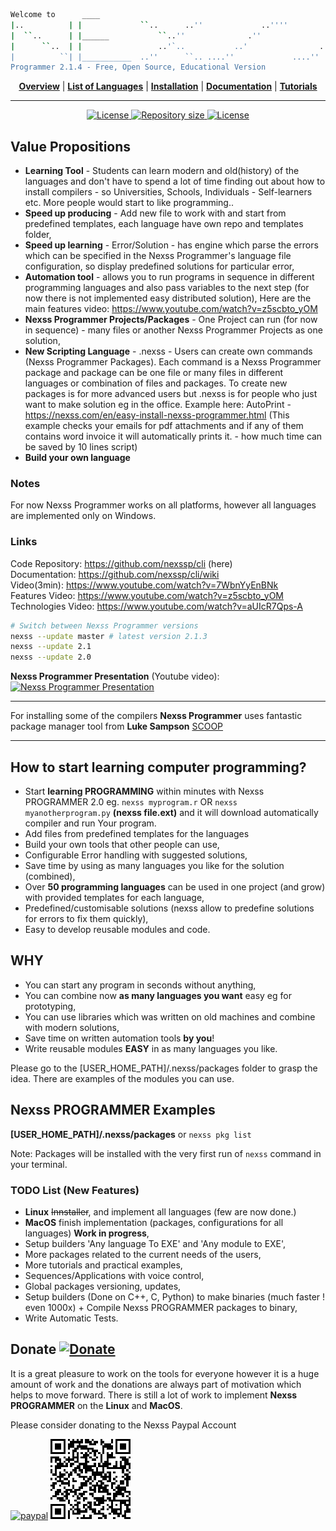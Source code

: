 ```sh
Welcome to      ____
|..          | |             ``..      ..''             ..''''             ..''''
|  ``..      | |______           ``..''              .''                .''
|      ``..  | |                 ..'`..           ..'                ..'
|          ``| |___________  ..''      ``.. ....''             ....''
Programmer 2.1.4 - Free, Open Source, Educational Version
```

<p align="center">
<b><a href="https://github.com/nexssp/cli/wiki/Concept-Overview">Overview</a></b> |
<b><a href="https://github.com/nexssp/cli/wiki/Nexss-Programmer-Programming-Languages">List of Languages</a></b> |
<b><a href="https://github.com/nexssp/cli/wiki/Quick-Start">Installation</a></b> |
<b><a href="https://github.com/nexssp/cli/wiki">Documentation</a></b> |
<b><a href="https://github.com/nexssp/cli/wiki/Tutorials">Tutorials</a></b>
</p>

---

<p align="center" >
    <a href="https://github.com/nexssp/cli/blob/master/LICENSE">
        <img src="https://img.shields.io/github/license/nexssp/cli?style=for-the-badge" alt="License" />
    </a>
    <a href="https://github.com/nexssp/cli">
        <img src="https://img.shields.io/github/languages/code-size/nexssp/cli?style=for-the-badge" alt="Repository size" />
    </a>
    <a href="https://discord.gg/d9xjMEX">
        <img src="https://img.shields.io/badge/CHAT-ON%20DISCORD-brightgreen?style=for-the-badge" alt="License" />
    </a>
</p>

## Value Propositions

- **Learning Tool** - Students can learn modern and old(history) of the languages and don't have to spend a lot of time finding out about how to install compilers - so Universities, Schools, Individuals - Self-learners etc. More people would start to like programming..
- **Speed up producing** - Add new file to work with and start from predefined templates, each language have own repo and templates folder,
- **Speed up learning** - Error/Solution - has engine which parse the errors which can be specified in the Nexss Programmer's language file configuration, so display predefined solutions for particular error,
- **Automation tool** - allows you to run programs in sequence in different programming languages and also pass variables to the next step (for now there is not implemented easy distributed solution),
  Here are the main features video: https://www.youtube.com/watch?v=z5scbto_yOM
- **Nexss Programmer Projects/Packages** - One Project can run (for now in sequence) - many files or another Nexss Programmer Projects as one solution,
- **New Scripting Language** - .nexss - Users can create own commands (Nexss Programmer Packages). Each command is a Nexss Programmer package and package can be one file or many files in different languages or combination of files and packages. To create new packages is for more advanced users but .nexss is for people who just want to make solution eg in the office. Example here: AutoPrint - https://nexss.com/en/easy-install-nexss-programmer.html (This example checks your emails for pdf attachments and if any of them contains word invoice it will automatically prints it. - how much time can be saved by 10 lines script)
- **Build your own language**

### Notes

For now Nexss Programmer works on all platforms, however all languages are implemented only on Windows.

### Links

Code Repository: <https://github.com/nexssp/cli> (here)  
Documentation: <https://github.com/nexssp/cli/wiki>  
Video(3min): <https://www.youtube.com/watch?v=7WbnYyEnBNk>  
Features Video: <https://www.youtube.com/watch?v=z5scbto_yOM>  
Technologies Video: <https://www.youtube.com/watch?v=aUIcR7Qps-A>

```sh
# Switch between Nexss Programmer versions
nexss --update master # latest version 2.1.3
nexss --update 2.1
nexss --update 2.0
```

**Nexss Programmer Presentation** (Youtube video):  
[![Nexss Programmer Presentation](https://img.youtube.com/vi/vs2tXMrZzzs/0.jpg)](https://www.youtube.com/watch?v=vs2tXMrZzzs)

---

For installing some of the compilers **Nexss Programmer** uses fantastic package manager tool from **Luke Sampson** [SCOOP](https://scoop.sh/)

---

## How to start learning computer programming?

- Start **learning PROGRAMMING** within minutes with Nexss PROGRAMMER 2.0 eg. `nexss myprogram.r` OR `nexss myanotherprogram.py` **(nexss file.ext)** and it will download automatically compiler and run Your program.
- Add files from predefined templates for the languages
- Build your own tools that other people can use,
- Configurable Error handling with suggested solutions,
- Save time by using as many languages you like for the solution (combined),
- Over **50 programming languages** can be used in one project (and grow) with provided templates for each language,
- Predefined/customisable solutions (nexss allow to predefine solutions for errors to fix them quickly),
- Easy to develop reusable modules and code.

## WHY

- You can start any program in seconds without anything,
- You can combine now **as many languages you want** easy eg for prototyping,
- You can use libraries which was written on old machines and combine with modern solutions,
- Save time on written automation tools **by you**!
- Write reusable modules **EASY** in as many languages you like.

Please go to the [USER_HOME_PATH]/.nexss/packages folder to grasp the idea. There are examples of the modules you can use.

## Nexss PROGRAMMER Examples

**[USER_HOME_PATH]/.nexss/packages** or `nexss pkg list`

Note: Packages will be installed with the very first run of `nexss` command in your terminal.

### TODO List (New Features)

- **Linux** ~~Innstaller~~, and implement all languages (few are now done.)
- **MacOS** finish implementation (packages, configurations for all languages) **Work in progress**,
- Setup builders 'Any language To EXE' and 'Any module to EXE',
- More packages related to the current needs of the users,
- More tutorials and practical examples,
- Sequences/Applications with voice control,
- Global packages versioning, updates,
- Setup builders (Done on C++, C, Python) to make binaries (much faster ! even 1000x) + Compile Nexss PROGRAMMER packages to binary,
- Write Automatic Tests.

## Donate [![Donate](https://img.shields.io/badge/Donate-PayPal-green.svg)](https://www.paypal.com/cgi-bin/webscr?cmd=_s-xclick&hosted_button_id=RP72WY9S6CM4L&source=url)

It is a great pleasure to work on the tools for everyone however it is a huge amount of work and the donations are always part of motivation which helps to move forward. There is still a lot of work to implement **Nexss PROGRAMMER** on the **Linux** and **MacOS**.

Please consider donating to the Nexss Paypal Account

[![paypal](https://www.paypalobjects.com/en_US/i/btn/btn_donateCC_LG.gif)](https://www.paypal.com/cgi-bin/webscr?cmd=_s-xclick&hosted_button_id=RP72WY9S6CM4L&source=url) [![Donate](nexss_kod_qr.png)](https://www.paypal.com/cgi-bin/webscr?cmd=_s-xclick&hosted_button_id=RP72WY9S6CM4L&source=url)
